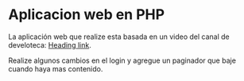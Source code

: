 # Aplicacion web en PHP

La aplicación web que realize esta basada en un video del canal de develoteca: [Heading link](https://youtu.be/J2LW5__bDkI "Crea una aplicación web con php").

Realize algunos cambios en el login y agregue un paginador que baje cuando haya mas contenido.
